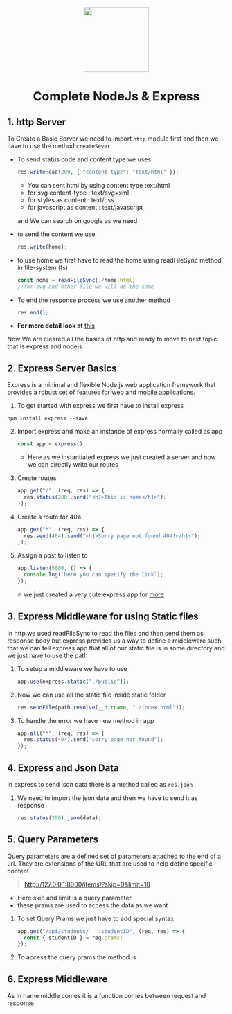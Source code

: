 <div align="center">
<img src="https://miro.medium.com/max/1400/1*8ETcaw-gA1dYW4EFxqGK3w.png" width="150"/>
<h1>Complete NodeJs & Express</h1>
</div>

## 1. http Server

To Create a Basic Server we need to import `http` module first and then we have to use the method `createSever`.

- To send status code and content type we uses

  ```js
  res.writeHead(200, { "content-type": "text/html" });
  ```

  - You can sent html by using content type text/html
  - for svg content-type : text/svg+xml
  - for styles as content : text/css
  - for javascript as content : text/javascript

  and We can search on google as we need

- to send the content we use
  ```js
  res.write(home);
  ```
- to use home we first have to read the home using readFileSync method in file-system (fs)

  ```js
  const home = readFileSync(./home.html)
  //for svg and other file we will do the same
  ```

- To end the response process we use another method
  ```js
  res.end();
  ```
- **For more detail look at** [this](./02-http-app.js)

Now We are cleared all the basics of http and ready to move to next topic that is express and nodejs

## 2. Express Server Basics

Express is a minimal and flexible Node.js web application framework that provides a robust set of features for web and mobile applications.

1. To get started with express we first have to install express

```npm
npm install express --save
```

2. Import express and make an instance of express normally called as app

   ```js
   const app = express();
   ```

   - Here as we instantiated express we just created a server and now we can directly write our routes

3. Create routes
   ```js
   app.get("/", (req, res) => {
     res.status(200).send("<h1>This is home</h1>");
   });
   ```
4. Create a route for 404

   ```js
   app.get("*", (req, res) => {
     res.send(404).send("<h1>Sorry page not found 404!</h1>");
   });
   ```

5. Assign a post to listen to

   ```js
   app.listen(5000, () => {
     console.log(`here you can specify the link`);
   });
   ```

   🔥 we just created a very cute express app
   for [more](./03-express-basics.js)

## 3. Express Middleware for using Static files

In http we used readFileSync to read the files and then send them as response body but express provides us a way to define a middleware such that we can tell express app that all of our static file is in some directory and we just have to use the path

1. To setup a middleware we have to use

   ```js
   app.use(express.static("./public"));
   ```

2. Now we can use all the static file inside static folder

   ```js
   res.sendFile(path.resolve(__dirname, "./index.html"));
   ```

3. To handle the error we have new method in app

   ```js
   app.all("*", (req, res) => {
     res.status(404).send("sorry page not found");
   });
   ```

## 4. Express and Json Data

In express to send json data there is a method called as `res.json`

1. We need to import the json data and then we have to send it as response
   ```js
   res.status(200).json(data);
   ```

## 5. Query Parameters

Query parameters are a defined set of parameters attached to the end of a url. They are extensions of the URL that are used to help define specific content

> http://127.0.0.1:8000/items/?skip=0&limit=10

- Here skip and limit is a query parameter
- these prams are used to access the data as we want

1. To set Query Prams we just have to add special syntax

   ```js
   app.get("/api/students/   :studentID", (req, res) => {
     const { studentID } = req.prams;
   });
   ```

2. To access the query prams the method is

## 6. Express Middleware

As in name middle comes it is a function comes between request and response
